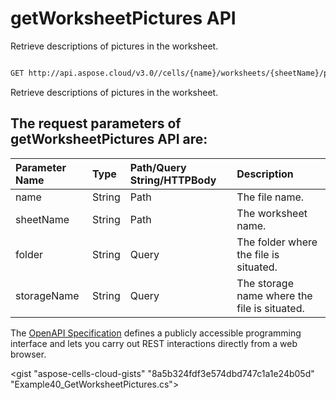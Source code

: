 # **getWorksheetPictures API**

Retrieve descriptions of pictures in the worksheet. 

```bash

GET http://api.aspose.cloud/v3.0//cells/{name}/worksheets/{sheetName}/pictures

```
Retrieve descriptions of pictures in the worksheet.

## The request parameters of **getWorksheetPictures** API are: 

| Parameter Name | Type | Path/Query String/HTTPBody | Description | 
| :- | :- | :- |:- | 
|name|String|Path|The file name.|
|sheetName|String|Path|The worksheet name.|
|folder|String|Query|The folder where the file is situated.|
|storageName|String|Query|The storage name where the file is situated.|


The [OpenAPI Specification](https://reference.aspose.cloud/cells/#/PicturesController/GetWorksheetPictures) defines a publicly accessible programming interface and lets you carry out REST interactions directly from a web browser.

<gist "aspose-cells-cloud-gists" "8a5b324fdf3e574dbd747c1a1e24b05d" "Example40_GetWorksheetPictures.cs">

